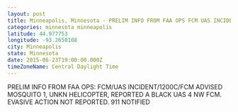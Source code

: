 ```yaml
---
layout: post
title: Minneapolis, Minnesota - PRELIM INFO FROM FAA OPS FCM UAS INCIDENT 1200C FCM ADVISED MOSQUITO 1 UNKN HELICOPTER
categories: minnesota minneapolis
latitude: 44.977753
longitude: -93.2650108
city: Minneapolis
state: Minnesota
date: 2015-06-23T19:00:00.000Z
timeZoneName: Central Daylight Time
---
```


PRELIM INFO FROM FAA OPS: FCM/UAS INCIDENT/1200C/FCM ADVISED MOSQUITO 1, UNKN HELICOPTER, REPORTED A BLACK UAS 4 NW FCM. EVASIVE ACTION NOT REPORTED. 911 NOTIFIED